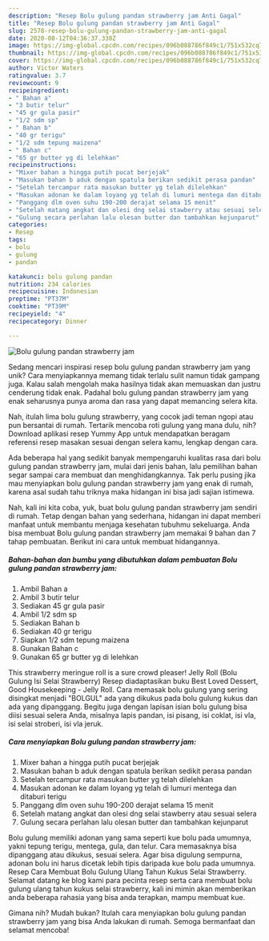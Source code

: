 ```yaml
---
description: "Resep Bolu gulung pandan strawberry jam Anti Gagal"
title: "Resep Bolu gulung pandan strawberry jam Anti Gagal"
slug: 2578-resep-bolu-gulung-pandan-strawberry-jam-anti-gagal
date: 2020-08-12T04:36:37.330Z
image: https://img-global.cpcdn.com/recipes/096b088786f849c1/751x532cq70/bolu-gulung-pandan-strawberry-jam-foto-resep-utama.jpg
thumbnail: https://img-global.cpcdn.com/recipes/096b088786f849c1/751x532cq70/bolu-gulung-pandan-strawberry-jam-foto-resep-utama.jpg
cover: https://img-global.cpcdn.com/recipes/096b088786f849c1/751x532cq70/bolu-gulung-pandan-strawberry-jam-foto-resep-utama.jpg
author: Victor Waters
ratingvalue: 3.7
reviewcount: 9
recipeingredient:
- " Bahan a"
- "3 butir telur"
- "45 gr gula pasir"
- "1/2 sdm sp"
- " Bahan b"
- "40 gr terigu"
- "1/2 sdm tepung maizena"
- " Bahan c"
- "65 gr butter yg di lelehkan"
recipeinstructions:
- "Mixer bahan a hingga putih pucat berjejak"
- "Masukan bahan b aduk dengan spatula berikan sedikit perasa pandan"
- "Setelah tercampur rata masukan butter yg telah dilelehkan"
- "Masukan adonan ke dalam loyang yg telah di lumuri mentega dan ditaburi terigu"
- "Panggang dlm oven suhu 190-200 derajat selama 15 menit"
- "Setelah matang angkat dan olesi dng selai stawberry atau sesuai selera"
- "Gulung secara perlahan lalu olesan butter dan tambahkan kejunparut"
categories:
- Resep
tags:
- bolu
- gulung
- pandan

katakunci: bolu gulung pandan 
nutrition: 234 calories
recipecuisine: Indonesian
preptime: "PT37M"
cooktime: "PT39M"
recipeyield: "4"
recipecategory: Dinner

---
```



![Bolu gulung pandan strawberry jam](https://img-global.cpcdn.com/recipes/096b088786f849c1/751x532cq70/bolu-gulung-pandan-strawberry-jam-foto-resep-utama.jpg)

Sedang mencari inspirasi resep bolu gulung pandan strawberry jam yang unik? Cara menyiapkannya memang tidak terlalu sulit namun tidak gampang juga. Kalau salah mengolah maka hasilnya tidak akan memuaskan dan justru cenderung tidak enak. Padahal bolu gulung pandan strawberry jam yang enak seharusnya punya aroma dan rasa yang dapat memancing selera kita.

Nah, itulah lima bolu gulung strawberry, yang cocok jadi teman ngopi atau pun bersantai di rumah. Tertarik mencoba roti gulung yang mana dulu, nih? Download aplikasi resep Yummy App untuk mendapatkan beragam referensi resep masakan sesuai dengan selera kamu, lengkap dengan cara.

Ada beberapa hal yang sedikit banyak mempengaruhi kualitas rasa dari bolu gulung pandan strawberry jam, mulai dari jenis bahan, lalu pemilihan bahan segar sampai cara membuat dan menghidangkannya. Tak perlu pusing jika mau menyiapkan bolu gulung pandan strawberry jam yang enak di rumah, karena asal sudah tahu triknya maka hidangan ini bisa jadi sajian istimewa.


Nah, kali ini kita coba, yuk, buat bolu gulung pandan strawberry jam sendiri di rumah. Tetap dengan bahan yang sederhana, hidangan ini dapat memberi manfaat untuk membantu menjaga kesehatan tubuhmu sekeluarga. Anda bisa membuat Bolu gulung pandan strawberry jam memakai 9 bahan dan 7 tahap pembuatan. Berikut ini cara untuk membuat hidangannya.

<!--inarticleads1-->

##### Bahan-bahan dan bumbu yang dibutuhkan dalam pembuatan Bolu gulung pandan strawberry jam:

1. Ambil  Bahan a
1. Ambil 3 butir telur
1. Sediakan 45 gr gula pasir
1. Ambil 1/2 sdm sp
1. Sediakan  Bahan b
1. Sediakan 40 gr terigu
1. Siapkan 1/2 sdm tepung maizena
1. Gunakan  Bahan c
1. Gunakan 65 gr butter yg di lelehkan


This strawberry meringue roll is a sure crowd pleaser! Jelly Roll (Bolu Gulung Isi Selai Strawberry) Resep diadaptasikan buku Best Loved Dessert, Good Housekeeping - Jelly Roll. Cara memasak bolu gulung yang sering disingkat menjadi &#34;BOLGUL&#34; ada yang dikukus pada bolu gulung kukus dan ada yang dipanggang. Begitu juga dengan lapisan isian bolu gulung bisa diisi sesuai selera Anda, misalnya lapis pandan, isi pisang, isi coklat, isi vla, isi selai stroberi, isi vla jeruk. 

<!--inarticleads2-->

##### Cara menyiapkan Bolu gulung pandan strawberry jam:

1. Mixer bahan a hingga putih pucat berjejak
1. Masukan bahan b aduk dengan spatula berikan sedikit perasa pandan
1. Setelah tercampur rata masukan butter yg telah dilelehkan
1. Masukan adonan ke dalam loyang yg telah di lumuri mentega dan ditaburi terigu
1. Panggang dlm oven suhu 190-200 derajat selama 15 menit
1. Setelah matang angkat dan olesi dng selai stawberry atau sesuai selera
1. Gulung secara perlahan lalu olesan butter dan tambahkan kejunparut


Bolu gulung memiliki adonan yang sama seperti kue bolu pada umumnya, yakni tepung terigu, mentega, gula, dan telur. Cara memasaknya bisa dipanggang atau dikukus, sesuai selera. Agar bisa digulung sempurna, adonan bolu ini harus dicetak lebih tipis daripada kue bolu pada umumnya. Resep Cara Membuat Bolu Gulung Ulang Tahun Kukus Selai Strawberry. Selamat datang ke blog kami para pecinta resep serta cara membuat bolu gulung ulang tahun kukus selai strawberry, kali ini mimin akan memberikan anda beberapa rahasia yang bisa anda terapkan, mampu membuat kue. 

Gimana nih? Mudah bukan? Itulah cara menyiapkan bolu gulung pandan strawberry jam yang bisa Anda lakukan di rumah. Semoga bermanfaat dan selamat mencoba!
